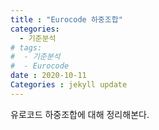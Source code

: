 ```yaml
---
title : "Eurocode 하중조합"
categories:
  - 기준분석
# tags:
#  - 기준분석
#  - Eurocode
date : 2020-10-11
Categories : jekyll update
---
```


유로코드 하중조합에 대해 정리해본다.
